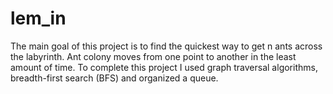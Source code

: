 # lem_in
The main goal of this project is to find the quickest way to get n ants across the labyrinth. Ant colony moves from one point to another in the least amount of time. To complete this project I used graph traversal algorithms, breadth-first search (BFS) and organized a queue.
